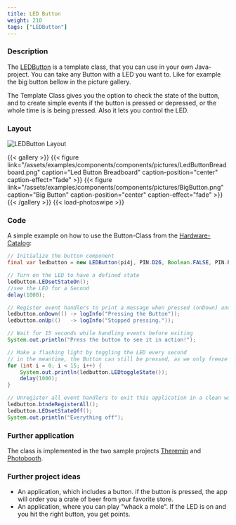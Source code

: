 ```yaml
---
title: LED Button
weight: 210
tags: ["LEDButton"]
---
```


### Description

The [LEDButton](https://github.com/Pi4J/pi4j-example-components/tree/main/src/main/java/com/pi4j/catalog/components/LEDButton.java) is a template class, that you can use in your own Java-project.
You can take any Button with a LED you want to. Like for example the big button bellow in the picture gallery.

The Template Class gives you the option to check the state of the button, and to create simple events if the button is pressed or depressed, or the whole time is is being pressed. Also it lets you control the LED.

### Layout

![LEDButton Layout](/assets/examples/components/components/Layout-LEDButton.png)

{{< gallery >}}
{{< figure link="/assets/examples/components/components/pictures/LedButtonBreadboard.png" caption="Led Button Breadboard" caption-position="center" caption-effect="fade" >}}
{{< figure link="/assets/examples/components/components/pictures/BigButton.png" caption="Big Button" caption-position="center" caption-effect="fade" >}}
{{< /gallery >}}
{{< load-photoswipe >}}

### Code

A simple example on how to use the Button-Class from the [Hardware-Catalog](https://github.com/Pi4J/pi4j-example-components):

```java
// Initialize the button component
final var ledbutton = new LEDButton(pi4j, PIN.D26, Boolean.FALSE, PIN.PWM19);

// Turn on the LED to have a defined state
ledbutton.LEDsetStateOn();
//see the LED for a Second
delay(1000);

// Register event handlers to print a message when pressed (onDown) and depressed (onUp)
ledbutton.onDown(() -> logInfo("Pressing the Button"));
ledbutton.onUp(()   -> logInfo("Stopped pressing."));

// Wait for 15 seconds while handling events before exiting
System.out.println("Press the button to see it in action!");

// Make a flashing light by toggling the LED every second
// in the meantime, the Button can still be pressed, as we only freeze the main thread
for (int i = 0; i < 15; i++) {
	System.out.println(ledbutton.LEDtoggleState());
	delay(1000);
}

// Unregister all event handlers to exit this application in a clean way
ledbutton.btndeRegisterAll();
ledbutton.LEDsetStateOff();
System.out.println("Everything off");
```

### Further application

The class is implemented in the two sample projects [Theremin](https://github.com/DieterHolz/RaspPiTheremin) and [Photobooth](https://github.com/DieterHolz/PhotoBooth).

### Further project ideas

- An application, which includes a button. if the button is pressed, the app will order you a crate of beer from your favorite store.
- An application, where you can play "whack a mole". If the LED is on and you hit the right button, you get points.
